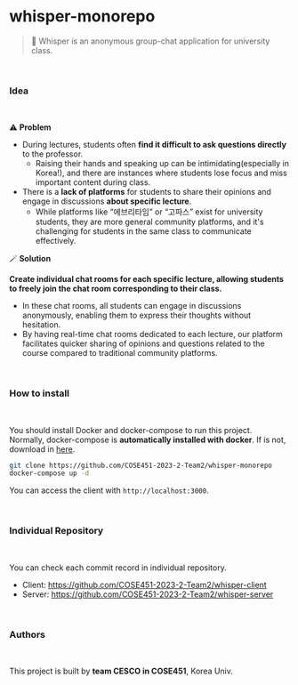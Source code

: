 # whisper-monorepo

>💨 Whisper is an anonymous group-chat application for university class.

<br>

### Idea

<br>

⚠️ **Problem**

- During lectures, students often **find it difficult to ask questions directly** to the professor.
    - Raising their hands and speaking up can be intimidating(especially in Korea!), and there are instances where students lose focus and miss important content during class.
- There is a **lack of platforms** for students to share their opinions and engage in discussions **about specific lecture**.
    - While platforms like “에브리타임” or “고파스” exist for university students, they are more general community platforms, and it's challenging for students in the same class to communicate effectively.

🪄 **Solution**

**Create individual chat rooms for each specific lecture, allowing students to freely join the chat room corresponding to their class.**

- In these chat rooms, all students can engage in discussions anonymously, enabling them to express their thoughts without hesitation.
- By having real-time chat rooms dedicated to each lecture, our platform facilitates quicker sharing of opinions and questions related to the course compared to traditional community platforms.

<br>

### How to install
<br>

You should install Docker and docker-compose to run this project. <br>
Normally, docker-compose is **automatically installed with docker**. If is not, download in [here](https://github.com/docker/compose/releases).
```bash
git clone https://github.com/COSE451-2023-2-Team2/whisper-monorepo
docker-compose up -d
```

You can access the client with `http://localhost:3000`.

<br>

### Individual Repository
<br>

You can check each commit record in individual repository.

- Client: https://github.com/COSE451-2023-2-Team2/whisper-client
- Server: https://github.com/COSE451-2023-2-Team2/whisper-server

<br>

### Authors
<br>

This project is built by **team CESCO in COSE451**, Korea Univ.


